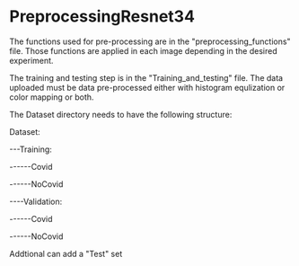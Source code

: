# PreprocessingResnet34
The functions used for pre-processing are in the "preprocessing_functions" file. Those functions are applied in each image depending in the desired experiment.

The training and testing step is in the "Training_and_testing" file. The data uploaded must be data pre-processed either with histogram equlization or color mapping or both.

The Dataset directory needs to have the following structure:

Dataset:

---Training:

------Covid

------NoCovid

----Validation:

------Covid

------NoCovid


Addtional can add a "Test" set
